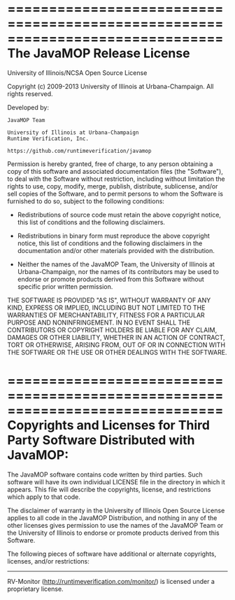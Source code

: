 <!-- Copyright (c) 2002-2014 JavaMOP Team. All Rights Reserved. -->
==============================================================================
The JavaMOP Release License
==============================================================================
University of Illinois/NCSA
Open Source License

Copyright (c) 2009-2013 University of Illinois at Urbana-Champaign.
All rights reserved.

Developed by:

    JavaMOP Team

    University of Illinois at Urbana-Champaign
    Runtime Verification, Inc.

    https://github.com/runtimeverification/javamop

Permission is hereby granted, free of charge, to any person obtaining a copy of
this software and associated documentation files (the "Software"), to deal with
the Software without restriction, including without limitation the rights to
use, copy, modify, merge, publish, distribute, sublicense, and/or sell copies
of the Software, and to permit persons to whom the Software is furnished to do
so, subject to the following conditions:

* Redistributions of source code must retain the above copyright notice,
      this list of conditions and the following disclaimers.

* Redistributions in binary form must reproduce the above copyright notice,
      this list of conditions and the following disclaimers in the
      documentation and/or other materials provided with the distribution.

* Neither the names of the JavaMOP Team, the University of Illinois at
      Urbana-Champaign, nor the names of its contributors may be used
      to endorse or promote products derived from this Software
      without specific prior written permission.

THE SOFTWARE IS PROVIDED "AS IS", WITHOUT WARRANTY OF ANY KIND, EXPRESS OR
IMPLIED, INCLUDING BUT NOT LIMITED TO THE WARRANTIES OF MERCHANTABILITY,
FITNESS FOR A PARTICULAR PURPOSE AND NONINFRINGEMENT. IN NO EVENT SHALL THE
CONTRIBUTORS OR COPYRIGHT HOLDERS BE LIABLE FOR ANY CLAIM, DAMAGES OR OTHER
LIABILITY, WHETHER IN AN ACTION OF CONTRACT, TORT OR OTHERWISE, ARISING FROM,
OUT OF OR IN CONNECTION WITH THE SOFTWARE OR THE USE OR OTHER DEALINGS WITH THE
SOFTWARE.

==============================================================================
Copyrights and Licenses for Third Party Software Distributed with
JavaMOP:
==============================================================================
The JavaMOP software contains code written by third parties. Such
software will have its own individual LICENSE file in the directory in
which it appears. This file will describe the copyrights, license, and
restrictions which apply to that code.

The disclaimer of warranty in the University of Illinois Open Source
License applies to all code in the JavaMOP Distribution, and nothing in any
of the other licenses gives permission to use the names of the JavaMOP
Team or the University of Illinois to endorse or promote products
derived from this Software.

The following pieces of software have additional or alternate copyrights,
licenses, and/or restrictions:

---------------------------------------
RV-Monitor (http://runtimeverification.com/monitor/) is licensed under a proprietary license.

